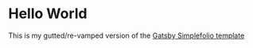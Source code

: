 # Hello World

This is my gutted/re-vamped version of the [Gatsby Simplefolio template](https://gatsby-simplefolio.netlify.app/)
